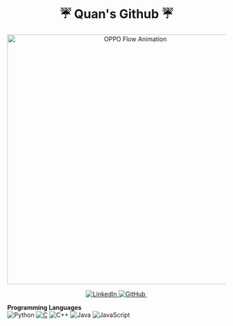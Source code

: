 <div align="center">
  <h1> ☔️ Quan's Github ☔️ </h1>
  <img width="575px" height="auto" src="https://github.com/user-attachments/assets/1e8604b0-5250-4d3d-865f-47619a966620" alt="OPPO Flow Animation"/>
</div>
<p align="center">
  <a href="https://www.linkedin.com/in/quanmho/">
    <img src="https://img.shields.io/badge/LinkedIn-0077B5?style=for-the-badge&logo=linkedin&logoColor=white" alt="LinkedIn"/>
  </a>
  <a href="https://github.com/Ho-Quan">
    <img src="https://img.shields.io/badge/GitHub-100000?style=for-the-badge&logo=github&logoColor=white" alt="GitHub"/>
  </a>
  <img src="https://komarev.com/ghpvc/?username=quanmho&color=blueviolet&style=for-the-badge" alt=""/>
</p>

**Programming Languages**  
![Python](https://img.shields.io/badge/Python-3776AB?style=flat&logo=python&logoColor=white)
[![C](https://img.shields.io/badge/C-00599C?logo=c&logoColor=white)](#)
![C++](https://img.shields.io/badge/C++-00599C?style=flat&logo=c%2B%2B&logoColor=white)
![Java](https://img.shields.io/badge/Java-ED8B00?style=flat&logo=openjdk&logoColor=white)
![JavaScript](https://img.shields.io/badge/JavaScript-F7DF1E?style=flat&logo=javascript&logoColor=black)
